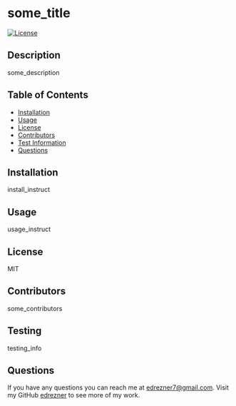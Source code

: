 # some_title

  [![License](https://img.shields.io/badge/License-MIT-yellow.svg)](https://opensource.org/licenses/MIT)

  ## Description

  some_description

  ## Table of Contents

  - [Installation](#installation)
  - [Usage](#usage)
  - [License](#license)
  - [Contributors](#contributors)
  - [Test Information](#testing)
  - [Questions](#questions)

  ## Installation

  install_instruct

  ## Usage
  
  usage_instruct

  ## License

MIT



  ## Contributors

  some_contributors

  ## Testing

  testing_info

  ## Questions

  If you have any questions you can reach me at edrezner7@gmail.com. Visit my GitHub [edrezner](https://www.github.com/edrezner) to see more of my work.
